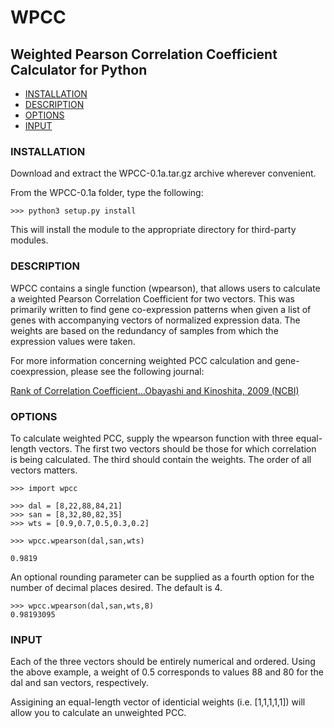 # WPCC
## Weighted Pearson Correlation Coefficient Calculator for Python

- [INSTALLATION](#installation)
- [DESCRIPTION](#description)
- [OPTIONS](#options)
- [INPUT](#input)

### INSTALLATION

Download and extract the WPCC-0.1a.tar.gz archive wherever convenient.

From the WPCC-0.1a folder, type the following:

```
>>> python3 setup.py install
```

This will install the module to the appropriate directory for third-party modules.

### DESCRIPTION

WPCC contains a single function (wpearson), that allows users to calculate a weighted Pearson Correlation Coefficient for two vectors.  This was primarily written to find gene co-expression patterns when given a list of genes with accompanying vectors of normalized expression data.  The weights are based on the redundancy of samples from which the expression values were taken.

For more information concerning weighted PCC calculation and gene-coexpression, please see the following journal:

[Rank of Correlation Coefficient...Obayashi and Kinoshita, 2009 (NCBI)](http://www.ncbi.nlm.nih.gov/pmc/articles/PMC2762411/)

### OPTIONS

To calculate weighted PCC, supply the wpearson function with three equal-length vectors.  The first two vectors should be those for which correlation is being calculated.  The third should contain the weights. The order of all vectors matters.  

```
>>> import wpcc

>>> dal = [8,22,88,84,21]
>>> san = [8,32,80,82,35]
>>> wts = [0.9,0.7,0.5,0.3,0.2]

>>> wpcc.wpearson(dal,san,wts)

0.9819
```
An optional rounding parameter can be supplied as a fourth option for the number of decimal places desired.  The default is 4.

```
>>> wpcc.wpearson(dal,san,wts,8)
0.98193095

```
### INPUT

Each of the three vectors should be entirely numerical and ordered.  Using the above example, a weight of 0.5 corresponds to values 88 and 80 for the dal and san vectors, respectively.  

Assigining an equal-length vector of identicial weights (i.e. [1,1,1,1,1]) will allow you to calculate an unweighted PCC.
